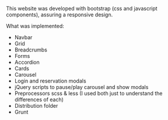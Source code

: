 This website was developed with bootstrap (css and javascript components), assuring a responsive design.

What was implemented:
- Navbar
- Grid
- Breadcrumbs
- Forms
- Accordion
- Cards
- Carousel
- Login and reservation modals
- jQuery scripts to pause/play carousel and show modals
- Preprocessors scss & less (I used both just to understand the differences of each)
- Distribution folder
- Grunt
